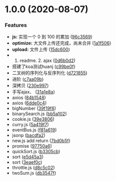 # 1.0.0 (2020-08-07)


### Features

* **js:** 实现一个 0 到 100 的累加 ([96c3569](https://github.com/zo11o/my-coding/commit/96c35690a29e8cf2a4661ddadac248ed52cd22cf))
* **optimize:** 大文件上传还完成，尚未合并 ([1a1f506](https://github.com/zo11o/my-coding/commit/1a1f50657f7399232da36851b6b131defede41ad))
* **upload:** 文件上传 ([15dc600](https://github.com/zo11o/my-coding/commit/15dc600824d02424890953640c98f30668760081))
* 1. readme. 2. ajax ([0d6b0d2](https://github.com/zo11o/my-coding/commit/0d6b0d223e48c5b67dc4c4cbd6ad2a13f9f99ee8))
* 搭建了koa测试huanj ([c99be0f](https://github.com/zo11o/my-coding/commit/c99be0f9244507526fe4525f7a27836edfcd34e8))
* 二叉树的序列化与反序列化 ([d721855](https://github.com/zo11o/my-coding/commit/d721855d20dad7236cbbb9b2e57169cbb5b93628))
* 进阶 ([c7aa09b](https://github.com/zo11o/my-coding/commit/c7aa09bceb31f236ccd6061973300de27cc6fea6))
* 深拷贝 ([230e997](https://github.com/zo11o/my-coding/commit/230e997eca0a79cb7cb75b99673f37a3a80b59f9))
* 手写ajax、 ([31a1e8a](https://github.com/zo11o/my-coding/commit/31a1e8a0d2b155b381f486564b620ad49646e323))
* axios ([84b1548](https://github.com/zo11o/my-coding/commit/84b1548db00faea92f93c4d71f61d8ed23173911))
* axios ([6dde0c4](https://github.com/zo11o/my-coding/commit/6dde0c4be7d734003ec7d84b0ef5622810d85a8f))
* bigNumber ([39f19f8](https://github.com/zo11o/my-coding/commit/39f19f82fef8fef5fe6f4200de7bfe0f24c237b8))
* binarySearch.js ([bb5a102](https://github.com/zo11o/my-coding/commit/bb5a102e6aabd85dc8fa1d9d961d2c50e58b7cab))
* cookie.js ([39e3806](https://github.com/zo11o/my-coding/commit/39e38069ed563755781e097d3d6f4d94308ff58a))
* curry.js ([5a419f7](https://github.com/zo11o/my-coding/commit/5a419f79559c6caf68748ac6bf02272023273df3))
* eventBus.js ([f81a619](https://github.com/zo11o/my-coding/commit/f81a619e2c4c77b81bc2b8b189f81ae17d6f69b8))
* jsonp ([bacdfa2](https://github.com/zo11o/my-coding/commit/bacdfa229bfce246bc6b4393c82a4232933736e2))
* new.js add return ([7bd0b5f](https://github.com/zo11o/my-coding/commit/7bd0b5fcf4713b1f8b2d473085b6f26a661d13a9))
* promise ([97750a6](https://github.com/zo11o/my-coding/commit/97750a68f8dded0d0edbf550a360e7b2f652dce8))
* quickSort.js ([b3305cb](https://github.com/zo11o/my-coding/commit/b3305cb9a30b9d3312a23a71b702a6b3cbbda9d5))
* sort ([e5d45a3](https://github.com/zo11o/my-coding/commit/e5d45a3e4e9fb3e3b54d125e479b2ac1ffd7fe65))
* sort ([3eaef0c](https://github.com/zo11o/my-coding/commit/3eaef0c514b72552aac844d4767db1bb2d3358a2))
* throttle.js ([d8c5c02](https://github.com/zo11o/my-coding/commit/d8c5c02a0d53e5c94bec61dd387c4bb0d635c78f))
* twoSum.js ([db3547f](https://github.com/zo11o/my-coding/commit/db3547f0a9f23ff946b0cebb1af3962e3d403154))



